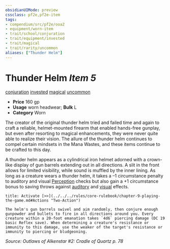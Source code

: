 ```yaml
---
obsidianUIMode: preview
cssclass: pf2e,pf2e-item
tags:
- compendium/src/pf2e/ooa2
- equipment/worn-item
- trait/school/conjuration
- trait/equipment/invested
- trait/magical
- trait/rarity/uncommon
aliases: ["Thunder Helm"]
---
```

# Thunder Helm *Item 5*  
[conjuration](conjuration.md)  [invested](invested.md)  [magical](magical.md)  [uncommon](uncommon.md)  

- **Price** 160 gp
- **Usage** worn headwear; **Bulk** L
- **Category** Worn

The creator of the original thunder helm tried and failed time and again to craft a reliable, helmet-mounted firearm that enabled hands-free gunplay, but even after resorting to magical enhancements, they were never quite able to realize their vision. The allure of the thunder helm continues to compel certain mindsets in the Mana Wastes, and these items continue to be crafted to this day.

A thunder helm appears as a cylindrical iron helmet adorned with a crown-like display of gun barrels extending out in all directions. A slit in the front allows for limited visibility, while sound is muffled by the inner lining. As long as a creature wears a thunder helm, it takes a –1 circumstance penalty to auditory and visual [Perception](../../skills.md#Perception) checks but also gain a +1 circumstance bonus to saving throws against [auditory](auditory.md) and [visual](visual.md) effects.

```ad-embed-ability
title: Activate [>>](../../../rules/core-rulebook/chapter-9-playing-the-game.md#Actions "Two-Action")

The helm's gun barrels swivel and aim randomly, then conjure enough gunpowder and bullets to fire in all directions around you. Every creature within a 20-foot emanation takes `4d6` piercing damage (DC 19 basic Reflex save). When determining a creature's resistance or immunity to this damage, use the weaker of the target's resistance or immunity to piercing or bludgeoning.
```

*Source: Outlaws of Alkenstar #2: Cradle of Quartz p. 78*
